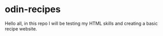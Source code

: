 # odin-recipes
Hello all, in this repo I will be testing my HTML skills and creating a basic recipe website.